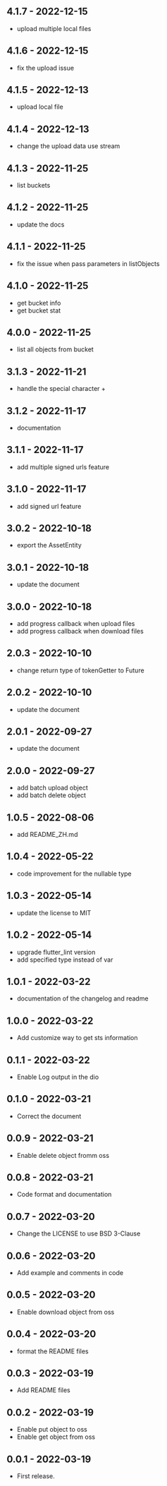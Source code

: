 ## 4.1.7 - 2022-12-15
* upload multiple local files

## 4.1.6 - 2022-12-15
* fix the upload issue

## 4.1.5 - 2022-12-13
* upload local file

## 4.1.4 - 2022-12-13
* change the upload data use stream

## 4.1.3 - 2022-11-25
* list buckets

## 4.1.2 - 2022-11-25
* update the docs

## 4.1.1 - 2022-11-25
* fix the issue when pass parameters in listObjects

## 4.1.0 - 2022-11-25
* get bucket info
* get bucket stat

## 4.0.0 - 2022-11-25
* list all objects from bucket

## 3.1.3 - 2022-11-21
* handle the special character +

## 3.1.2 - 2022-11-17
* documentation

## 3.1.1 - 2022-11-17
* add multiple signed urls feature

## 3.1.0 - 2022-11-17
* add signed url feature

## 3.0.2 - 2022-10-18
* export the AssetEntity

## 3.0.1 - 2022-10-18
* update the document

## 3.0.0 - 2022-10-18
* add progress callback when upload files
* add progress callback when download files

## 2.0.3 - 2022-10-10
* change return type of tokenGetter to Future

## 2.0.2 - 2022-10-10
* update the document

## 2.0.1 - 2022-09-27
* update the document

## 2.0.0 - 2022-09-27
* add batch upload object
* add batch delete object

## 1.0.5 - 2022-08-06
* add README_ZH.md

## 1.0.4 - 2022-05-22
* code improvement for the nullable type

## 1.0.3 - 2022-05-14
* update the license to MIT

## 1.0.2 - 2022-05-14
* upgrade flutter_lint version
* add specified type instead of var

## 1.0.1 - 2022-03-22
* documentation of the changelog and readme

## 1.0.0 - 2022-03-22
* Add customize way to get sts information

## 0.1.1 - 2022-03-22
* Enable Log output in the dio

## 0.1.0 - 2022-03-21
* Correct the document

## 0.0.9 - 2022-03-21
* Enable delete object fromm oss

## 0.0.8 - 2022-03-21
* Code format and documentation

## 0.0.7 - 2022-03-20
* Change the LICENSE to use BSD 3-Clause

## 0.0.6 - 2022-03-20
* Add example and comments in code

## 0.0.5 - 2022-03-20
* Enable download object from oss

## 0.0.4 - 2022-03-20
* format the README files

## 0.0.3 - 2022-03-19
* Add README files

## 0.0.2 - 2022-03-19
* Enable put object to oss
* Enable get object from oss

## 0.0.1 - 2022-03-19
* First release.